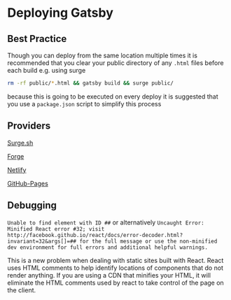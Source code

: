 # Deploying Gatsby

## Best Practice


Though you can deploy from the same location multiple times it is recommended that you clear your public directory of any `.html` files before each build
e.g. using surge

```bash
rm -rf public/*.html && gatsby build && surge public/
```

because this is going to be executed on every deploy it is suggested that you use a `package.json` script to simplify this process

## Providers

[Surge.sh](http://surge.sh/)

[Forge](https://getforge.com/)

[Netlify](https://www.netlify.com/)

[GitHub-Pages](https://pages.github.com/)

## Debugging

`Unable to find element with ID ##`
or alternatively
`Uncaught Error: Minified React error #32; visit http://facebook.github.io/react/docs/error-decoder.html?invariant=32&args[]=## for the full message or use the non-minified dev environment for full errors and additional helpful warnings.`

This is a new problem when dealing with static sites built with React.  React uses HTML comments to help identify locations of components that do not render anything.  If you are using a CDN that minifies your HTML, it will eliminate the HTML comments used by react to take control of the page on the client.
